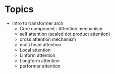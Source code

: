 # Topics

- Intro to transformer arch
  - Core component : Attention mechanism
  - self attention (scaled dot product attention)
  - cross attention mechanism
  - multi head attention
  - Local attention
  - Linform attention
  - Longform attention
  - performer attention

